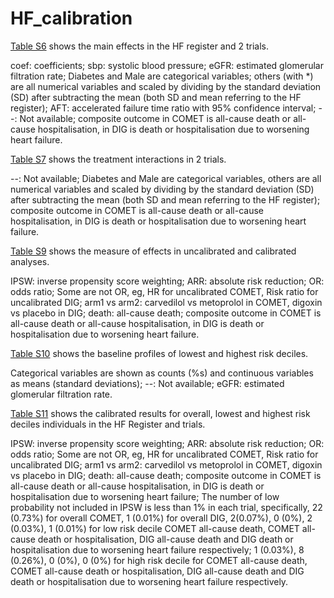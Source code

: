 # HF_calibration

[Table S6](S6.csv) shows the main effects in the HF register and 2 trials. 

coef: coefficients; sbp: systolic blood pressure; eGFR: estimated glomerular filtration rate; Diabetes and Male are categorical variables; others (with *) are all numerical variables and scaled by dividing by the standard deviation (SD) after subtracting the mean (both SD and mean referring to the HF register); AFT: accelerated failure time ratio with 95% confidence interval; --: Not available; composite outcome in COMET is all-cause death or all-cause hospitalisation, in DIG is death or hospitalisation due to worsening heart failure. 

[Table S7](S7.csv) shows the treatment interactions in 2 trials.

--: Not available; Diabetes and Male are categorical variables, others are all numerical variables and scaled by dividing by the standard deviation (SD) after subtracting the mean (both SD and mean referring to the HF register); composite outcome in COMET is all-cause death or all-cause hospitalisation, in DIG is death or hospitalisation due to worsening heart failure. 

[Table S9](S9.csv) shows the measure of effects in uncalibrated and calibrated analyses.

IPSW: inverse propensity score weighting; ARR: absolute risk reduction; OR: odds ratio; Some are not OR, eg, HR for uncalibrated COMET, Risk ratio for uncalibrated DIG; arm1 vs arm2: carvedilol vs metoprolol in COMET, digoxin vs placebo in DIG; death: all-cause death; composite outcome in COMET is all-cause death or all-cause hospitalisation, in DIG is death or hospitalisation due to worsening heart failure. 

[Table S10](S10.csv) shows the baseline profiles of lowest and highest risk deciles.

Categorical variables are shown as counts (%s) and continuous variables as means (standard deviations); --: Not available; eGFR: estimated glomerular filtration rate.

[Table S11](S11.csv) shows the calibrated results for overall, lowest and highest risk deciles individuals in the HF Register and trials.

IPSW: inverse propensity score weighting; ARR: absolute risk reduction; OR: odds ratio; Some are not OR, eg, HR for uncalibrated COMET, Risk ratio for uncalibrated DIG; arm1 vs arm2: carvedilol vs metoprolol in COMET, digoxin vs placebo in DIG; death: all-cause death; composite outcome in COMET is all-cause death or all-cause hospitalisation, in DIG is death or hospitalisation due to worsening heart failure; The number of low probability not included in IPSW is less than 1% in each trial, specifically, 22 (0.73%) for overall COMET,  1 (0.01%) for overall DIG, 2(0.07%), 0 (0%), 2 (0.03%), 1 (0.01%) for low risk decile COMET all-cause death, COMET all-cause death or hospitalisation, DIG all-cause death and DIG death or hospitalisation due to worsening heart failure respectively; 1 (0.03%), 8 (0.26%),  0 (0%), 0 (0%) for high risk decile for COMET all-cause death, COMET all-cause death or hospitalisation, DIG all-cause death and DIG death or hospitalisation due to worsening heart failure respectively.
